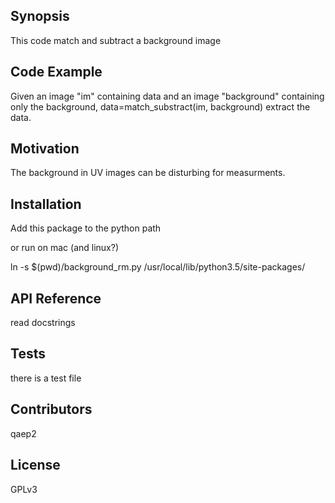 ## Synopsis

This code match and subtract a background image

## Code Example

Given an image "im" containing data and an image "background" containing only the background, 
data=match_substract(im, background) extract the data.

## Motivation

The background in UV images can be disturbing for measurments.

## Installation

Add this package to the python path

or run on mac (and linux?)

ln -s $(pwd)/background_rm.py /usr/local/lib/python3.5/site-packages/

## API Reference

read docstrings

## Tests

there is a test file

## Contributors

qaep2

## License

GPLv3
